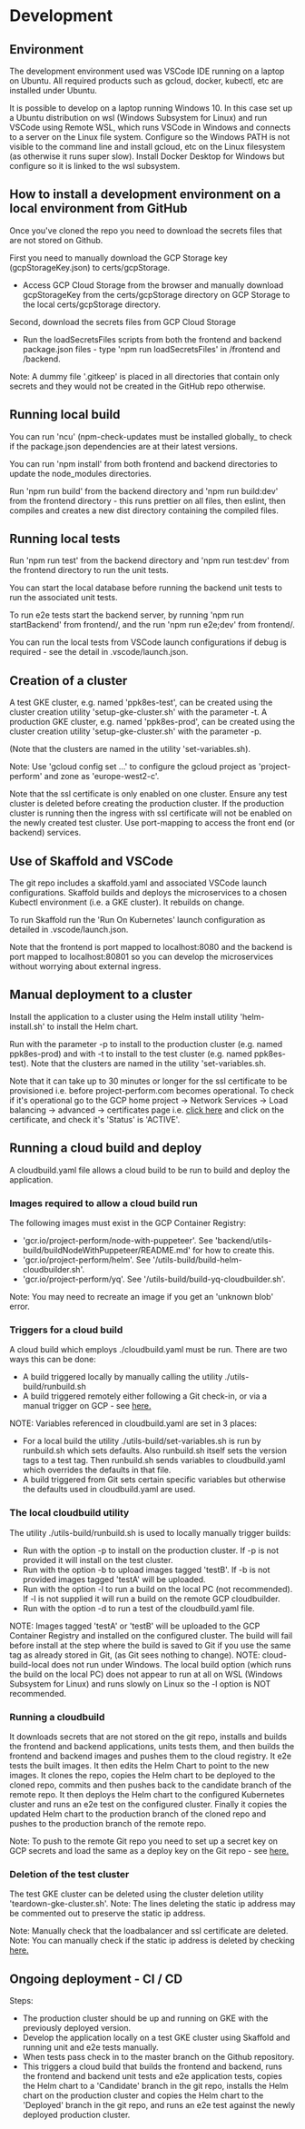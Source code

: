 # Development

## Environment

The development environment used was VSCode IDE running on a laptop on Ubuntu.  All required products such as gcloud, docker, kubectl, etc are installed under Ubuntu.

It is possible to develop on a laptop running Windows 10.  In this case set up a Ubuntu distribution on wsl (Windows Subsystem for Linux) and run VSCode using Remote WSL, which runs VSCode in Windows and connects to a server on the Linux file system.  Configure so the Windows PATH is not visible to the command line and install gcloud, etc on the Linux filesystem (as otherwise it runs super slow).  Install Docker Desktop for Windows but configure so it is linked to the wsl subsystem.

## How to install a development environment on a local environment from GitHub

Once you've cloned the repo you need to download the secrets files that are not stored on Github.

First you need to manually download the GCP Storage key (gcpStorageKey.json) to certs/gcpStorage.

- Access GCP Cloud Storage from the browser and manually download gcpStorageKey from the certs/gcpStorage directory on GCP Storage to the local certs/gcpStorage directory.

Second, download the secrets files from GCP Cloud Storage

- Run the loadSecretsFiles scripts from both the frontend and backend package.json files - type 'npm run loadSecretsFiles' in /frontend and /backend.

Note: A dummy file '.gitkeep' is placed in all directories that contain only secrets and they would not be created in the GitHub repo otherwise.

## Running local build

You can run 'ncu' (npm-check-updates must be installed globally_ to check if the package.json dependencies are at their latest versions.

You can run 'npm install' from both frontend and backend directories to update the node_modules directories.

Run 'npm run build' from the backend directory and 'npm run build:dev' from the frontend directory - this runs prettier on all files, then eslint, then compiles and creates a new dist directory containing the compiled files.

## Running local tests

Run 'npm run test' from the backend directory and 'npm run test:dev' from the frontend directory to run the unit tests.

You can start the local database before running the backend unit tests to run the associated unit tests.

To run e2e tests start the backend server, by running 'npm run startBackend' from frontend/, and the  run 'npm run e2e;dev' from frontend/.

You can run the local tests from VSCode launch configurations if debug is required - see the detail in .vscode/launch.json.

## Creation of a cluster

A test GKE cluster, e.g. named 'ppk8es-test', can be created using the cluster creation utility 'setup-gke-cluster.sh' with the parameter -t.
A production GKE cluster, e.g. named 'ppk8es-prod', can be created using the cluster creation utility 'setup-gke-cluster.sh' with the parameter -p.

(Note that the clusters are named in the utility 'set-variables.sh).

Note: Use 'gcloud config set ...' to configure the gcloud project as 'project-perform' and zone as 'europe-west2-c'.

Note that the ssl certificate is only enabled on one cluster.  Ensure any test cluster is deleted before creating the production cluster.  If the production cluster is running then the ingress with ssl certificate will not be enabled on the newly created test cluster.  Use port-mapping to access the front end (or backend) services.

## Use of Skaffold and VSCode

The git repo includes a skaffold.yaml and associated VSCode launch configurations.  Skaffold builds and deploys the microservices to a chosen Kubectl environment (i.e. a GKE cluster).  It rebuilds on change.

To run Skaffold run the 'Run On Kubernetes' launch configuration as detailed in .vscode/launch.json.

Note that the frontend is port mapped to localhost:8080 and the backend is port mapped to localhost:80801 so you can develop the microservices without worrying about external ingress.

## Manual deployment to a cluster

Install the application to a cluster using the Helm install utility 'helm-install.sh' to install the Helm chart.

Run with the parameter -p to install to the production cluster (e.g. named ppk8es-prod) and with -t to install to the test cluster  (e.g. named ppk8es-test).  Note that the clusters are named in the utility 'set-variables.sh.

Note that it can take up to 30 minutes or longer for the ssl certificate to be provisioned i.e. before project-perform.com becomes operational.  To check if it's operational go to the GCP home project -> Network Services -> Load balancing -> advanced -> certificates page i.e. [click here](https://console.cloud.google.com/net-services/loadbalancing/advanced/sslCertificates/list?project=project-perform&sslCertificateTablesize=50) and click on the certificate, and check it's 'Status' is 'ACTIVE'.

## Running a cloud build and deploy

A cloudbuild.yaml file allows a cloud build to be run to build and deploy the application.

### Images required to allow a cloud build run

The following images must exist in the GCP Container Registry:

- 'gcr.io/project-perform/node-with-puppeteer'.  See 'backend/utils-build/buildNodeWithPuppeteer/README.md' for how to create this.
- 'gcr.io/project-perform/helm'.  See '/utils-build/build-helm-cloudbuilder.sh'.
- 'gcr.io/project-perform/yq'.  See '/utils-build/build-yq-cloudbuilder.sh'.

Note: You may need to recreate an image if you get an 'unknown blob' error.

### Triggers for a cloud build

A cloud build which employs ./cloudbuild.yaml must be run.  There are two ways this can be done:

- A build triggered locally by manually calling the utility ./utils-build/runbuild.sh
- A build triggered remotely either following a Git check-in, or via a manual trigger on GCP - see [here.](https://console.cloud.google.com/cloud-build/triggers?project=project-perform)

NOTE: Variables referenced in cloudbuild.yaml are set in 3 places:

- For a local build the utility ./utils-build/set-variables.sh is run by runbuild.sh which sets defaults.  Also runbuild.sh itself sets the version tags to a test tag. Then runbuild.sh sends variables to cloudbuild.yaml which overrides the defaults in that file.
- A build triggered from Git sets certain specific variables but otherwise the defaults used in cloudbuild.yaml are used.

### The local cloudbuild utility

The utility ./utils-build/runbuild.sh is used to locally manually trigger builds:

- Run with the option -p to install on the production cluster. If -p is not provided it will install on the test cluster.
- Run with the option -b to upload images tagged 'testB'.  If -b is not provided images tagged 'testA' will be uploaded.
- Run with the option -l to run a build on the local PC (not recommended).  If -l is not supplied it will run a build on the remote GCP cloudbuilder.
- Run with the option -d to run a test of the cloudbuild.yaml file.

NOTE: Images tagged 'testA' or 'testB' will be uploaded to the GCP Container Registry and installed on the configured cluster.  The build will fail before install at the step where the build is saved to Git if you use the same tag as already stored in Git, (as Git sees nothing to change).
NOTE: cloud-build-local does not run under Windows.  The local build option (which runs the build on the local PC) does not appear to run at all on WSL (Windows Subsystem for Linux) and runs slowly on Linux so the -l option is NOT recommended.

### Running a cloudbuild

It downloads secrets that are not stored on the git repo, installs and builds the frontend and backend applications, units tests them, and then builds the frontend and backend images and pushes them to the cloud registry.  It e2e tests the built images. It then edits the Helm Chart to point to the new images. It clones the repo, copies the Helm chart to be deployed to the cloned repo, commits and then pushes back to the candidate branch of the remote repo.  It then deploys the Helm chart to the configured Kubernetes cluster and runs an e2e test on the configured cluster.  Finally it copies the updated Helm chart to the production branch of the cloned repo and pushes to the production branch of the remote repo.

Note:  To push to the remote Git repo you need to set up a secret key on GCP secrets and load the same as a deploy key on the Git repo - see [here.](https://cloud.google.com/cloud-build/docs/access-private-github-repos)

### Deletion of the test cluster

The test GKE cluster can be deleted using the cluster deletion utility 'teardown-gke-cluster.sh'.
Note: The lines deleting the static ip address may be commented out to preserve the static ip address.

Note: Manually check that the loadbalancer and ssl certificate are deleted.
Note: You can manually check if the static ip address is deleted by checking [here.](https://console.cloud.google.com/networking/addresses/list?folder=&organizationId=&project=project-perform)

## Ongoing deployment - CI / CD

Steps:

- The production cluster should be up and running on GKE with the previously deployed version.
- Develop the application locally on a test GKE cluster using Skaffold and running unit and e2e tests manually.
- When tests pass check in to the master branch on the Github repository.
- This triggers a cloud build that builds the frontend and backend, runs the frontend and backend unit tests and e2e application tests, copies the Helm chart to a 'Candidate' branch in the git repo, installs the Helm chart on the production cluster and copies the Helm chart to the 'Deployed' branch in the git repo, and runs an e2e test against the newly deployed production cluster.
